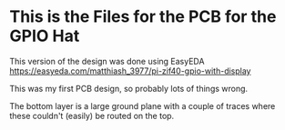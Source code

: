 This is the Files for the PCB for the GPIO Hat
==============================================

This version of the design was done using EasyEDA
https://easyeda.com/matthiash_3977/pi-zif40-gpio-with-display

This was my first PCB design, so probably lots of things wrong.

The bottom layer is a large ground plane with a couple of traces where these couldn't (easily) be routed on the top.

